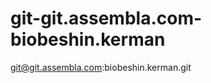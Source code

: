 git-git.assembla.com-biobeshin.kerman
=====================================

git@git.assembla.com:biobeshin.kerman.git
